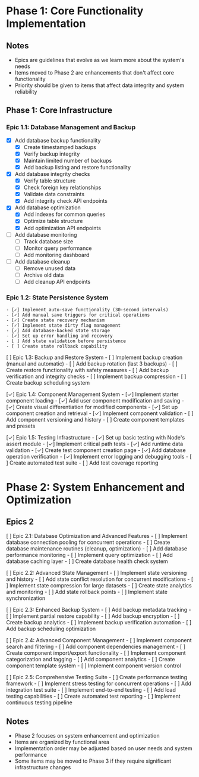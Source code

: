# Phase 1: Core Functionality Implementation

## Notes
- Epics are guidelines that evolve as we learn more about the system's needs
- Items moved to Phase 2 are enhancements that don't affect core functionality
- Priority should be given to items that affect data integrity and system reliability

## Phase 1: Core Infrastructure

### Epic 1.1: Database Management and Backup
- [x] Add database backup functionality
  - [x] Create timestamped backups
  - [x] Verify backup integrity
  - [x] Maintain limited number of backups
  - [x] Add backup listing and restore functionality
- [x] Add database integrity checks
  - [x] Verify table structure
  - [x] Check foreign key relationships
  - [x] Validate data constraints
  - [x] Add integrity check API endpoints
- [x] Add database optimization
  - [x] Add indexes for common queries
  - [x] Optimize table structure
  - [x] Add optimization API endpoints
- [ ] Add database monitoring
  - [ ] Track database size
  - [ ] Monitor query performance
  - [ ] Add monitoring dashboard
- [ ] Add database cleanup
  - [ ] Remove unused data
  - [ ] Archive old data
  - [ ] Add cleanup API endpoints

### Epic 1.2: State Persistence System
    - [✓] Implement auto-save functionality (30-second intervals)
    - [✓] Add manual save triggers for critical operations
    - [✓] Create state recovery mechanism
    - [✓] Implement state dirty flag management
    - [✓] Add database-backed state storage
    - [✓] Set up error handling and recovery
    - [ ] Add state validation before persistence
    - [ ] Create state rollback capability

[ ] Epic 1.3: Backup and Restore System
    - [ ] Implement backup creation (manual and automatic)
    - [ ] Add backup rotation (last 3 backups)
    - [ ] Create restore functionality with safety measures
    - [ ] Add backup verification and integrity checks
    - [ ] Implement backup compression
    - [ ] Create backup scheduling system

[✓] Epic 1.4: Component Management System
    - [✓] Implement starter component loading
    - [✓] Add user component modification and saving
    - [✓] Create visual differentiation for modified components
    - [✓] Set up component creation and retrieval
    - [✓] Implement component validation
    - [ ] Add component versioning and history
    - [ ] Create component templates and presets

[✓] Epic 1.5: Testing Infrastructure
    - [✓] Set up basic testing with Node's assert module
    - [✓] Implement critical path tests
    - [✓] Add runtime data validation
    - [✓] Create test component creation page
    - [✓] Add database operation verification
    - [✓] Implement error logging and debugging tools
    - [ ] Create automated test suite
    - [ ] Add test coverage reporting





# Phase 2: System Enhancement and Optimization

## Epics 2

[ ] Epic 2.1: Database Optimization and Advanced Features
    - [ ] Implement database connection pooling for concurrent operations
    - [ ] Create database maintenance routines (cleanup, optimization)
    - [ ] Add database performance monitoring
    - [ ] Implement query optimization
    - [ ] Add database caching layer
    - [ ] Create database health check system

[ ] Epic 2.2: Advanced State Management
    - [ ] Implement state versioning and history
    - [ ] Add state conflict resolution for concurrent modifications
    - [ ] Implement state compression for large datasets
    - [ ] Create state analytics and monitoring
    - [ ] Add state rollback points
    - [ ] Implement state synchronization

[ ] Epic 2.3: Enhanced Backup System
    - [ ] Add backup metadata tracking
    - [ ] Implement partial restore capability
    - [ ] Add backup encryption
    - [ ] Create backup analytics
    - [ ] Implement backup verification automation
    - [ ] Add backup scheduling optimization

[ ] Epic 2.4: Advanced Component Management
    - [ ] Implement component search and filtering
    - [ ] Add component dependencies management
    - [ ] Create component import/export functionality
    - [ ] Implement component categorization and tagging
    - [ ] Add component analytics
    - [ ] Create component template system
    - [ ] Implement component version control

[ ] Epic 2.5: Comprehensive Testing Suite
    - [ ] Create performance testing framework
    - [ ] Implement stress testing for concurrent operations
    - [ ] Add integration test suite
    - [ ] Implement end-to-end testing
    - [ ] Add load testing capabilities
    - [ ] Create automated test reporting
    - [ ] Implement continuous testing pipeline

## Notes
- Phase 2 focuses on system enhancement and optimization
- Items are organized by functional area
- Implementation order may be adjusted based on user needs and system performance
- Some items may be moved to Phase 3 if they require significant infrastructure changes 